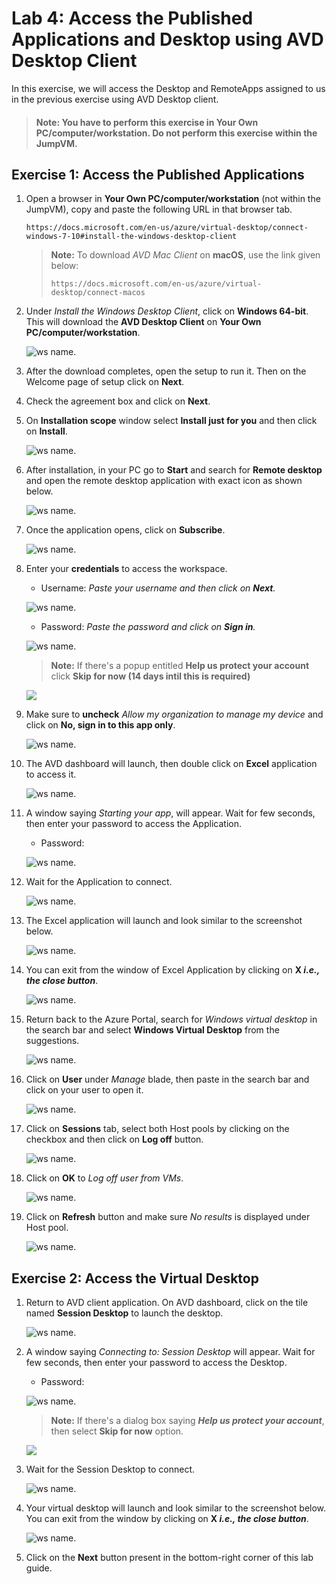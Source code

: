 # Lab 4: Access the Published Applications and Desktop using AVD Desktop Client

In this exercise, we will access the Desktop and RemoteApps assigned to us in the previous exercise using AVD Desktop client.

>#### **Note:** You have to perform this exercise in **Your Own PC/computer/workstation.** Do not perform this exercise within the JumpVM.


## Exercise 1: Access the Published Applications

1. Open a browser in **Your Own PC/computer/workstation** (not within the JumpVM), copy and paste the following URL in that browser tab.

   ```
   https://docs.microsoft.com/en-us/azure/virtual-desktop/connect-windows-7-10#install-the-windows-desktop-client
   ```

   > **Note:** To download *AVD Mac Client* on **macOS**, use the link given below:
   >
   > ```
   > https://docs.microsoft.com/en-us/azure/virtual-desktop/connect-macos
   > ```

2. Under *Install the Windows Desktop Client*, click on **Windows 64-bit**. This will download the **AVD Desktop Client** on **Your Own PC/computer/workstation**.
   
   ![ws name.](media/a48.png)
      
3. After the download completes, open the setup to run it. Then on the Welcome page of setup click on **Next**.

4. Check the agreement box and click on **Next**.

5. On **Installation scope** window select **Install just for you** and then click on **Install**.

   ![ws name.](media/wvd41.png)

6. After installation, in your PC go to **Start** and search for **Remote desktop** and open the remote desktop application with exact icon as shown below.

   ![ws name.](media/137.png)
   
7. Once the application opens, click on **Subscribe**.

   ![ws name.](media/a49.png)
  
8. Enter your **credentials** to access the workspace.

   - Username: *Paste your username* **<inject key="AzureAdUserEmail" />** *and then click on **Next**.*
   
   ![ws name.](media/95.png)

   - Password: *Paste the password* **<inject key="AzureAdUserPassword" />** *and click on **Sign in**.*

   ![ws name.](media/96.png)
   
   >**Note:** If there's a popup entitled **Help us protect your account** click **Skip for now (14 days intil this is required)**

   ![](media/skipfornow.png)

9. Make sure to **uncheck** *Allow my organization to manage my device* and click on **No, sign in to this app only**.

   ![ws name.](media/ex4t1s9.png)
      
10. The AVD dashboard will launch, then double click on **Excel** application to access it.

    ![ws name.](media/remotedesktop.png)
   
11. A window saying *Starting your app*, will appear. Wait for few seconds, then enter your password to access the Application.

    - Password: **<inject key="AzureAdUserPassword" />**
   
    ![ws name.](media/ch14.png)

12. Wait for the Application to connect.

    ![ws name.](media/58.png)
   
13. The Excel application will launch and look similar to the screenshot below.

    ![ws name.](media/ch15.png) 
    
14. You can exit from the window of Excel Application by clicking on **X *i.e., the close button***.

    ![ws name.](media/ch16.png)

15. Return back to the Azure Portal, search for *Windows virtual desktop* in the search bar and select **Windows Virtual Desktop** from the suggestions.

    ![ws name.](media/w1.png)

16. Click on **User** under *Manage* blade, then paste **<inject key="AzureAdUserEmail" />** in the search bar and click on your user to open it.

    ![ws name.](media/jvm7.png)

17. Click on **Sessions** tab, select both Host pools by clicking on the checkbox and then click on **Log off** button.

    ![ws name.](media/2avd8.png)

18. Click on **OK** to *Log off user from VMs*.

    ![ws name.](media/jvm9.png)

19. Click on **Refresh** button and make sure *No results* is displayed under Host pool.

    ![ws name.](media/jvm10.png)
   
## Exercise 2: Access the Virtual Desktop

1. Return to AVD client application. On AVD dashboard, click on the tile named **Session Desktop** to launch the desktop.

   ![ws name.](media/ex4t2s2.png)
   
2. A window saying *Connecting to: Session Desktop* will appear. Wait for few seconds, then enter your password to access the Desktop.

   - Password: **<inject key="AzureAdUserPassword" />**
   
   ![ws name.](media/ch14.png)
   
   >**Note:** If there's a dialog box saying ***Help us protect your account***, then select **Skip for now** option.
   
   ![](media/login.png)

3. Wait for the Session Desktop to connect.

   ![ws name.](media/ex4t2s4.png)

4. Your virtual desktop will launch and look similar to the screenshot below. You can exit from the window by clicking on **X *i.e., the close button***. 
        
   ![ws name.](media/ex4t2s5.png)   
     
5. Click on the **Next** button present in the bottom-right corner of this lab guide. 
